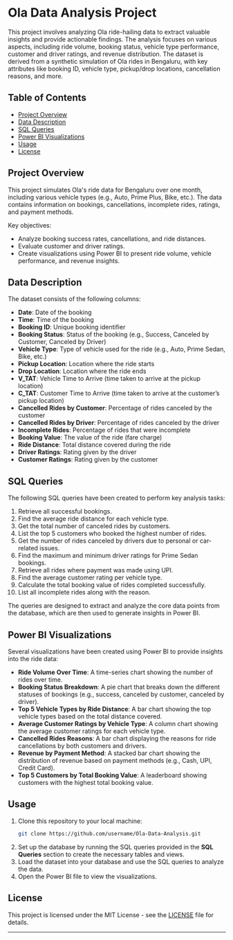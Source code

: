 # Ola Data Analysis Project

This project involves analyzing Ola ride-hailing data to extract valuable insights and provide actionable findings. The analysis focuses on various aspects, including ride volume, booking status, vehicle type performance, customer and driver ratings, and revenue distribution. The dataset is derived from a synthetic simulation of Ola rides in Bengaluru, with key attributes like booking ID, vehicle type, pickup/drop locations, cancellation reasons, and more.

## Table of Contents

- [Project Overview](#project-overview)
- [Data Description](#data-description)
- [SQL Queries](#sql-queries)
- [Power BI Visualizations](#power-bi-visualizations)
- [Usage](#usage)
- [License](#license)

## Project Overview

This project simulates Ola's ride data for Bengaluru over one month, including various vehicle types (e.g., Auto, Prime Plus, Bike, etc.). The data contains information on bookings, cancellations, incomplete rides, ratings, and payment methods.

Key objectives:
- Analyze booking success rates, cancellations, and ride distances.
- Evaluate customer and driver ratings.
- Create visualizations using Power BI to present ride volume, vehicle performance, and revenue insights.

## Data Description

The dataset consists of the following columns:
- **Date**: Date of the booking
- **Time**: Time of the booking
- **Booking ID**: Unique booking identifier
- **Booking Status**: Status of the booking (e.g., Success, Canceled by Customer, Canceled by Driver)
- **Vehicle Type**: Type of vehicle used for the ride (e.g., Auto, Prime Sedan, Bike, etc.)
- **Pickup Location**: Location where the ride starts
- **Drop Location**: Location where the ride ends
- **V_TAT**: Vehicle Time to Arrive (time taken to arrive at the pickup location)
- **C_TAT**: Customer Time to Arrive (time taken to arrive at the customer’s pickup location)
- **Cancelled Rides by Customer**: Percentage of rides canceled by the customer
- **Cancelled Rides by Driver**: Percentage of rides canceled by the driver
- **Incomplete Rides**: Percentage of rides that were incomplete
- **Booking Value**: The value of the ride (fare charge)
- **Ride Distance**: Total distance covered during the ride
- **Driver Ratings**: Rating given by the driver
- **Customer Ratings**: Rating given by the customer

## SQL Queries

The following SQL queries have been created to perform key analysis tasks:
1. Retrieve all successful bookings.
2. Find the average ride distance for each vehicle type.
3. Get the total number of canceled rides by customers.
4. List the top 5 customers who booked the highest number of rides.
5. Get the number of rides canceled by drivers due to personal or car-related issues.
6. Find the maximum and minimum driver ratings for Prime Sedan bookings.
7. Retrieve all rides where payment was made using UPI.
8. Find the average customer rating per vehicle type.
9. Calculate the total booking value of rides completed successfully.
10. List all incomplete rides along with the reason.

The queries are designed to extract and analyze the core data points from the database, which are then used to generate insights in Power BI.

## Power BI Visualizations

Several visualizations have been created using Power BI to provide insights into the ride data:
- **Ride Volume Over Time**: A time-series chart showing the number of rides over time.
- **Booking Status Breakdown**: A pie chart that breaks down the different statuses of bookings (e.g., success, canceled by customer, canceled by driver).
- **Top 5 Vehicle Types by Ride Distance**: A bar chart showing the top vehicle types based on the total distance covered.
- **Average Customer Ratings by Vehicle Type**: A column chart showing the average customer ratings for each vehicle type.
- **Cancelled Rides Reasons**: A bar chart displaying the reasons for ride cancellations by both customers and drivers.
- **Revenue by Payment Method**: A stacked bar chart showing the distribution of revenue based on payment methods (e.g., Cash, UPI, Credit Card).
- **Top 5 Customers by Total Booking Value**: A leaderboard showing customers with the highest total booking value.

## Usage

1. Clone this repository to your local machine:
   ```bash
   git clone https://github.com/username/Ola-Data-Analysis.git
   ```
2. Set up the database by running the SQL queries provided in the **SQL Queries** section to create the necessary tables and views.
3. Load the dataset into your database and use the SQL queries to analyze the data.
4. Open the Power BI file to view the visualizations.

## License

This project is licensed under the MIT License - see the [LICENSE](LICENSE) file for details.

---

